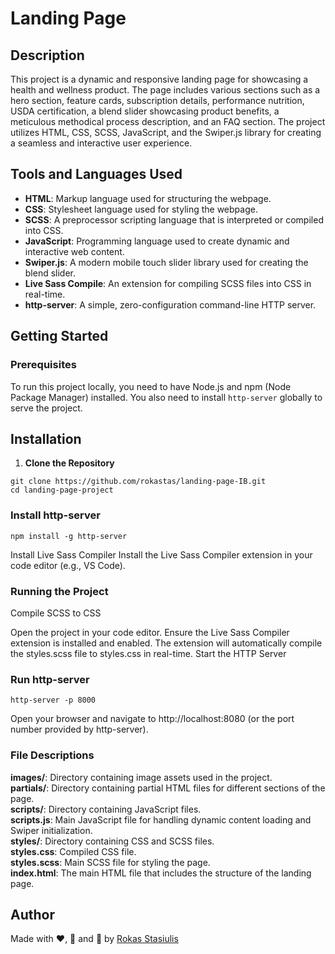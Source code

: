 # Landing Page

## Description

This project is a dynamic and responsive landing page for showcasing a health and wellness product. The page includes various sections such as a hero section, feature cards, subscription details, performance nutrition, USDA certification, a blend slider showcasing product benefits, a meticulous methodical process description, and an FAQ section. The project utilizes HTML, CSS, SCSS, JavaScript, and the Swiper.js library for creating a seamless and interactive user experience.

## Tools and Languages Used

- **HTML**: Markup language used for structuring the webpage.
- **CSS**: Stylesheet language used for styling the webpage.
- **SCSS**: A preprocessor scripting language that is interpreted or compiled into CSS.
- **JavaScript**: Programming language used to create dynamic and interactive web content.
- **Swiper.js**: A modern mobile touch slider library used for creating the blend slider.
- **Live Sass Compile**: An extension for compiling SCSS files into CSS in real-time.
- **http-server**: A simple, zero-configuration command-line HTTP server.


## Getting Started

### Prerequisites

To run this project locally, you need to have Node.js and npm (Node Package Manager) installed. You also need to install `http-server` globally to serve the project.

## Installation

1. **Clone the Repository**

  ```
  git clone https://github.com/rokastas/landing-page-IB.git
  cd landing-page-project
  ```

### Install http-server

  ```
  npm install -g http-server
  ```

Install Live Sass Compiler
Install the Live Sass Compiler extension in your code editor (e.g., VS Code).


### Running the Project

Compile SCSS to CSS

Open the project in your code editor.
Ensure the Live Sass Compiler extension is installed and enabled.
The extension will automatically compile the styles.scss file to styles.css in real-time.
Start the HTTP Server

### Run http-server

```
http-server -p 8000
```

Open your browser and navigate to http://localhost:8080 (or the port number provided by http-server).


### File Descriptions

**images/**: Directory containing image assets used in the project.<br/>
**partials/**: Directory containing partial HTML files for different sections of the page.<br/>
**scripts/**: Directory containing JavaScript files.<br/>
  **scripts.js**: Main JavaScript file for handling dynamic content loading and Swiper initialization.<br/>
**styles/**: Directory containing CSS and SCSS files.<br/>
  **styles.css**: Compiled CSS file.<br/>
  **styles.scss**: Main SCSS file for styling the page.<br/>
**index.html**: The main HTML file that includes the structure of the landing page.<br/>


## Author
Made with ❤️, 🍵 and 🥵 by [Rokas Stasiulis](https://github.com/rokastas)
